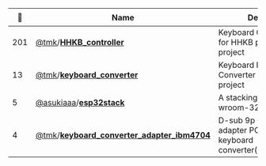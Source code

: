 |:star2: | Name | Description | 🌍|
|---|---|---|---|
|201|[@tmk](https://github.com/tmk)/[**HHKB_controller**](https://github.com/tmk/HHKB_controller)|Keyboard Controller Board for HHKB pro2 - KiCad project||
|13|[@tmk](https://github.com/tmk)/[**keyboard_converter**](https://github.com/tmk/keyboard_converter)|Keyboard Protocol Converter Board - KiCad project||
|5|[@asukiaaa](https://github.com/asukiaaa)/[**esp32stack**](https://github.com/asukiaaa/esp32stack)|A stacking board for esp-wroom-32.||
|4|[@tmk](https://github.com/tmk)/[**keyboard_converter_adapter_ibm4704**](https://github.com/tmk/keyboard_converter_adapter_ibm4704)|D-sub 9p Connector adapter PCB for TMK keyboard converter(IBM4704/NEWS)||


